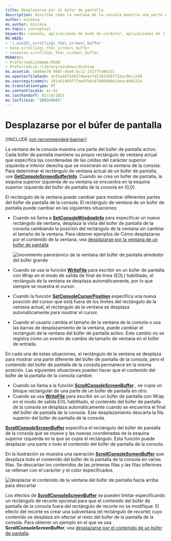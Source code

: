 ```yaml
---
title: Desplazarse por el búfer de pantalla
description: Describe cómo la ventana de la consola muestra una parte del búfer de pantalla activo.
author: miniksa
ms.author: miniksa
ms.topic: conceptual
keywords: consola, aplicaciones de modo de carácter, aplicaciones de línea de comandos, aplicaciones de terminal, API de consola
MS-HAID:
- '\_win32\_scrolling\_the\_screen\_buffer'
- base.scrolling\_the\_screen\_buffer
- consoles.scrolling\_the\_screen\_buffer
MSHAttr:
- PreferredSiteName:MSDN
- PreferredLib:/library/windows/desktop
ms.assetid: c8404e78-9807-4bed-bc12-25377fa96151
ms.openlocfilehash: 4c55a40f43827deeacfd1302d507732ec9bcc248
ms.sourcegitcommit: 281eb1469f77ae4fb4c67806898e14eac440522a
ms.translationtype: MT
ms.contentlocale: es-ES
ms.lasthandoff: 02/14/2021
ms.locfileid: "100358665"
---
```

# <a name="scrolling-the-screen-buffer"></a>Desplazarse por el búfer de pantalla

[!INCLUDE [not-recommended-banner](./includes/not-recommended-banner.md)]

La ventana de la consola muestra una parte del búfer de pantalla activo. Cada búfer de pantalla mantiene su propio rectángulo de ventana actual que especifica las coordenadas de las celdas del carácter superior izquierda e inferior derecha que se mostrarán en la ventana de la consola. Para determinar el rectángulo de ventana actual de un búfer de pantalla, use [**GetConsoleScreenBufferInfo**](getconsolescreenbufferinfo.md). Cuando se crea un búfer de pantalla, la esquina superior izquierda de su ventana se encuentra en la esquina superior izquierda del búfer de pantalla de la consola en (0,0).

El rectángulo de la ventana puede cambiar para mostrar diferentes partes del búfer de pantalla de la consola. El rectángulo de ventana de un búfer de pantalla puede cambiar en las siguientes situaciones:

- Cuando se llama a [**SetConsoleWindowInfo**](setconsolewindowinfo.md) para especificar un nuevo rectángulo de ventana, desplaza la vista del búfer de pantalla de la consola cambiando la posición del rectángulo de la ventana sin cambiar el tamaño de la ventana. Para obtener ejemplos de Cómo desplazarse por el contenido de la ventana, vea [desplazarse por la ventana de un búfer de pantalla](scrolling-a-screen-buffer-s-window.md).

  ![movimiento panorámico de la ventana del búfer de pantalla alrededor del búfer grande](images/cscon-01.png)

- Cuando se usa la función [**WriteFile**](/windows/win32/api/fileapi/nf-fileapi-writefile) para escribir en un búfer de pantalla con Wrap en el modo de salida de final de línea (EOL) habilitado, el rectángulo de la ventana se desplaza automáticamente, por lo que siempre se muestra el cursor.
- Cuando la función [**SetConsoleCursorPosition**](setconsolecursorposition.md) especifica una nueva posición del cursor que está fuera de los límites del rectángulo de la ventana actual, el rectángulo de la ventana se desplaza automáticamente para mostrar el cursor.
- Cuando el usuario cambia el tamaño de la ventana de la consola o usa las barras de desplazamiento de la ventana, puede cambiar el rectángulo de la ventana del búfer de pantalla activo. Este cambio no se registra como un evento de cambio de tamaño de ventana en el búfer de entrada.

En cada una de estas situaciones, el rectángulo de la ventana se desplaza para mostrar una parte diferente del búfer de pantalla de la consola, pero el contenido del búfer de pantalla de la consola permanece en la misma posición. Las siguientes situaciones pueden hacer que el contenido del búfer de la pantalla de la consola cambie:

- Cuando se llama a la función [**ScrollConsoleScreenBuffer**](scrollconsolescreenbuffer.md) , se copia un bloque rectangular de una parte de un búfer de pantalla en otro.
- Cuando se usa [**WriteFile**](/windows/win32/api/fileapi/nf-fileapi-writefile) para escribir en un búfer de pantalla con Wrap en el modo de salida EOL habilitado, el contenido del búfer de pantalla de la consola se desplaza automáticamente cuando se encuentra el final del búfer de pantalla de la consola. Este desplazamiento descarta la fila superior del búfer de pantalla de la consola.

[**ScrollConsoleScreenBuffer**](scrollconsolescreenbuffer.md) especifica el rectángulo del búfer de pantalla de la consola que se mueve y las nuevas coordenadas de la esquina superior izquierda en la que se copia el rectángulo. Esta función puede desplazar una parte o todo el contenido del búfer de pantalla de la consola.

En la ilustración se muestra una operación [**ScrollConsoleScreenBuffer**](scrollconsolescreenbuffer.md) que desplaza todo el contenido del búfer de la pantalla de la consola en varias filas. Se descartan los contenidos de las primeras filas y las filas inferiores se rellenan con el carácter y el color especificados.

![desplazar el contenido de la ventana del búfer de pantalla hacia arriba para descartar](images/cscon-02.png)

Los efectos de [**ScrollConsoleScreenBuffer**](scrollconsolescreenbuffer.md) se pueden limitar especificando un rectángulo de recorte opcional para que el contenido del búfer de pantalla de la consola fuera del rectángulo de recorte no se modifique. El efecto del recorte es crear una subventana (el rectángulo de recorte) cuyo contenido se desplaza sin afectar al resto del búfer de la pantalla de la consola. Para obtener un ejemplo en el que se usa **ScrollConsoleScreenBuffer**, vea [desplazarse por el contenido de un búfer de pantalla](scrolling-a-screen-buffer-s-contents.md).